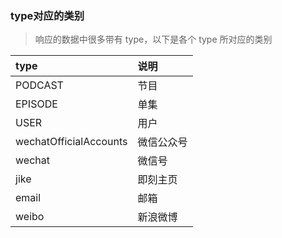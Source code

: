 ### type对应的类别

> 响应的数据中很多带有 type，以下是各个 type 所对应的类别

| type                   | 说明    |
|:-----------------------|:------|
| PODCAST                | 节目    |
| EPISODE                | 单集    |
| USER                   | 用户    |
| wechatOfficialAccounts | 微信公众号 |
| wechat                 | 微信号   |
| jike                   | 即刻主页  |
| email                  | 邮箱    |
| weibo                  | 新浪微博  |